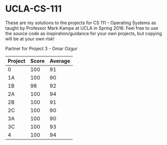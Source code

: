 # UCLA-CS-111
These are my solutions to the projects for CS 111 - Operating Systems as taught by Professor Mark Kampe at UCLA in Spring 2016. Feel free to use the source code as inspiration/guidance for your own projects, but copying will be at your own risk!

Partner for Project 3 - Omar Ozgur

Project | Score | Average
---- | ---- | ----
0 | 100 | 91
1A | 100 | 90
1B | 98 | 92
2A | 100 | 94
2B | 100 | 91
2C | 100 | 90
3A | 100 | 90
3C | 100 | 93
4 | 100 | 94 
